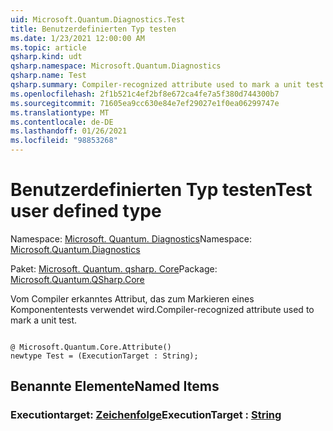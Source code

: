 ```yaml
---
uid: Microsoft.Quantum.Diagnostics.Test
title: Benutzerdefinierten Typ testen
ms.date: 1/23/2021 12:00:00 AM
ms.topic: article
qsharp.kind: udt
qsharp.namespace: Microsoft.Quantum.Diagnostics
qsharp.name: Test
qsharp.summary: Compiler-recognized attribute used to mark a unit test.
ms.openlocfilehash: 2f1b521c4ef2bf8e672ca4fe7a5f380d744300b7
ms.sourcegitcommit: 71605ea9cc630e84e7ef29027e1f0ea06299747e
ms.translationtype: MT
ms.contentlocale: de-DE
ms.lasthandoff: 01/26/2021
ms.locfileid: "98853268"
---
```

# <a name="test-user-defined-type"></a><span data-ttu-id="42933-102">Benutzerdefinierten Typ testen</span><span class="sxs-lookup"><span data-stu-id="42933-102">Test user defined type</span></span>

<span data-ttu-id="42933-103">Namespace: [Microsoft. Quantum. Diagnostics](xref:Microsoft.Quantum.Diagnostics)</span><span class="sxs-lookup"><span data-stu-id="42933-103">Namespace: [Microsoft.Quantum.Diagnostics](xref:Microsoft.Quantum.Diagnostics)</span></span>

<span data-ttu-id="42933-104">Paket: [Microsoft. Quantum. qsharp. Core](https://nuget.org/packages/Microsoft.Quantum.QSharp.Core)</span><span class="sxs-lookup"><span data-stu-id="42933-104">Package: [Microsoft.Quantum.QSharp.Core](https://nuget.org/packages/Microsoft.Quantum.QSharp.Core)</span></span>


<span data-ttu-id="42933-105">Vom Compiler erkanntes Attribut, das zum Markieren eines Komponententests verwendet wird.</span><span class="sxs-lookup"><span data-stu-id="42933-105">Compiler-recognized attribute used to mark a unit test.</span></span>

```qsharp

@ Microsoft.Quantum.Core.Attribute()
newtype Test = (ExecutionTarget : String);
```



## <a name="named-items"></a><span data-ttu-id="42933-106">Benannte Elemente</span><span class="sxs-lookup"><span data-stu-id="42933-106">Named Items</span></span>

### <a name="executiontarget--string"></a><span data-ttu-id="42933-107">Executiontarget: [Zeichenfolge](xref:microsoft.quantum.lang-ref.string)</span><span class="sxs-lookup"><span data-stu-id="42933-107">ExecutionTarget : [String](xref:microsoft.quantum.lang-ref.string)</span></span>

